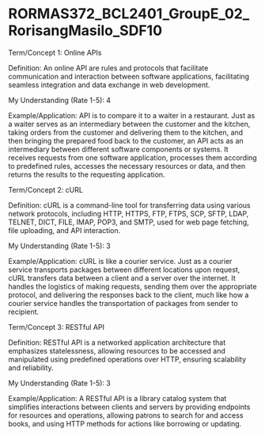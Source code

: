 # RORMAS372_BCL2401_GroupE_02_RorisangMasilo_SDF10

Term/Concept 1: Online APIs

Definition: An online API are rules and protocols that facilitate communication and interaction between software applications, facilitating seamless integration and data exchange in web development.  

My Understanding (Rate 1-5): 4  

Example/Application: API is to compare it to a waiter in a restaurant. Just as a waiter serves as an intermediary between the customer and the kitchen, taking orders from the customer and delivering them to the kitchen, and then bringing the prepared food back to the customer, an API acts as an intermediary between different software components or systems. It receives requests from one software application, processes them according to predefined rules, accesses the necessary resources or data, and then returns the results to the requesting application.


Term/Concept 2: cURL

Definition: cURL is a command-line tool for transferring data using various network protocols, including HTTP, HTTPS, FTP, FTPS, SCP, SFTP, LDAP, TELNET, DICT, FILE, IMAP, POP3, and SMTP, used for web page fetching, file uploading, and API interaction.

My Understanding (Rate 1-5): 3  

Example/Application: cURL is like a courier service. Just as a courier service transports packages between different locations upon request, cURL transfers data between a client and a server over the internet. It handles the logistics of making requests, sending them over the appropriate protocol, and delivering the responses back to the client, much like how a courier service handles the transportation of packages from sender to recipient.


Term/Concept 3: RESTful API

Definition: RESTful API is a networked application architecture that emphasizes statelessness, allowing resources to be accessed and manipulated using predefined operations over HTTP, ensuring scalability and reliability.

My Understanding (Rate 1-5): 3 

Example/Application: A RESTful API is a library catalog system that simplifies interactions between clients and servers by providing endpoints for resources and operations, allowing patrons to search for and access books, and using HTTP methods for actions like borrowing or updating.
